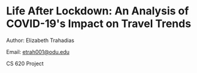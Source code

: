 # Life After Lockdown: An Analysis of COVID-19's Impact on Travel Trends

Author: Elizabeth Trahadias

Email: etrah001@odu.edu

CS 620 Project
